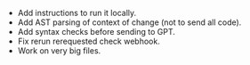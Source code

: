 - Add instructions to run it locally.
- Add AST parsing of context of change (not to send all code).
- Add syntax checks before sending to GPT.
- Fix rerun rerequested check webhook.
- Work on very big files.
